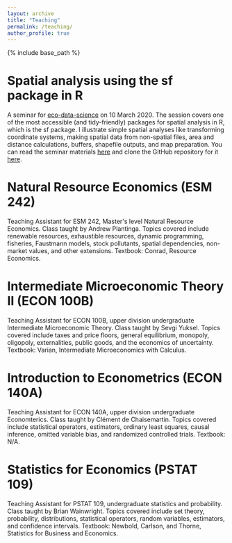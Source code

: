 ```yaml
---
layout: archive
title: "Teaching"
permalink: /teaching/
author_profile: true
---
```


{% include base_path %}

Spatial analysis using the sf package in R
======
A seminar for [eco-data-science](https://eco-data-science.github.io/) on 10 March 2020. The session covers one of the most accessible (and tidy-friendly) packages for spatial analysis in R, which is the sf package. I illustrate simple spatial analyses like transforming coordinate systems, making spatial data from non-spatial files, area and distance calculations, buffers, shapefile outputs, and map preparation. You can read the seminar materials [here](https://jacobgellman.github.io/files/eco-data-sci-sf.html) and clone the GitHub repository for it [here](https://github.com/jacobgellman/eco-data-sci-sf).

Natural Resource Economics (ESM 242)
======
Teaching Assistant for ESM 242, Master's level Natural Resource Economics. Class taught by Andrew Plantinga. Topics covered include renewable resources, exhaustible resources, dynamic programming, fisheries, Faustmann models, stock pollutants, spatial dependencies, non-market values, and other extensions. Textbook: Conrad, Resource Economics.

Intermediate Microeconomic Theory II (ECON 100B)
======
Teaching Assistant for ECON 100B, upper division undergraduate Intermediate Microeconomic Theory. Class taught by Sevgi Yuksel. Topics covered include taxes and price floors, general equilibrium, monopoly, oligopoly, externalities, public goods, and the economics of uncertainty. Textbook: Varian, Intermediate Microeconomics with Calculus.

Introduction to Econometrics (ECON 140A)
======
Teaching Assistant for ECON 140A, upper division undergraduate Economterics. Class taught by Clément de Chaisemartin. Topics covered include statistical operators, estimators, ordinary least squares, causal inference, omitted variable bias, and randomized controlled trials. Textbook: N/A.

Statistics for Economics (PSTAT 109)
======
Teaching Assistant for PSTAT 109, undergraduate statistics and probability. Class taught by Brian Wainwright. Topics covered include set theory, probability, distributions, statistical operators, random variables, estimators, and confidence intervals. Textbook: Newbold, Carlson, and Thorne, Statistics for Business and Economics.